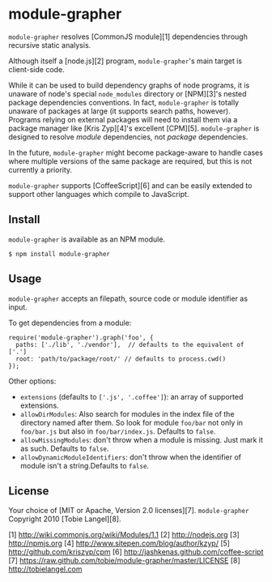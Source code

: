 module-grapher
==============

`module-grapher` resolves [CommonJS module][1] dependencies through recursive static analysis.

Although itself a [node.js][2] program, `module-grapher`'s main target is client-side code.

While it can be used to build dependency graphs of node programs, it is unaware of node's special `node_modules` directory or [NPM][3]'s nested package dependencies conventions. In fact, `module-grapher` is totally unaware of packages at large (it supports search paths, however). Programs relying on external packages will need to install them via a package manager like [Kris Zyp][4]'s excellent [CPM][5]. `module-grapher` is designed to resolve _module_ dependencies, not _package_ dependencies.

In the future, `module-grapher` might become package-aware to handle cases where multiple versions of the same package are required, but this is not currently a priority.

`module-grapher` supports [CoffeeScript][6] and can be easily extended to support other languages which compile to JavaScript.

Install
-------

`module-grapher` is available as an NPM module.

    $ npm install module-grapher

Usage
-----

`module-grapher` accepts an filepath, source code or module identifier as input.

To get dependencies from a module:

    require('module-grapher').graph('foo', {
      paths: ['./lib', './vendor'],  // defaults to the equivalent of ['.']
      root: 'path/to/package/root/' // defaults to process.cwd()
    });
    
Other options:
* `extensions` (defaults to `['.js', '.coffee']`): an array of supported extensions.
* `allowDirModules`: Also search for modules in the index file of the directory named after them. So look for module `foo/bar` not only in `foo/bar.js` but also in `foo/bar/index.js`. Defaults  to `false`.
* `allowMissingModules`: don't throw when a module is missing. Just mark it as such. Defaults  to `false`.
* `allowDynamicModuleIdentifiers`: don't throw when the identifier of module isn't a string.Defaults  to `false`.

License
-------

Your choice of [MIT or Apache, Version 2.0 licenses][7]. `module-grapher` Copyright 2010 [Tobie Langel][8].

[1] http://wiki.commonjs.org/wiki/Modules/1.1
[2] http://nodejs.org
[3] http://npmjs.org
[4] http://www.sitepen.com/blog/author/kzyp/
[5] http://github.com/kriszyp/cpm
[6] http://jashkenas.github.com/coffee-script
[7] https://raw.github.com/tobie/module-grapher/master/LICENSE
[8] http://tobielangel.com